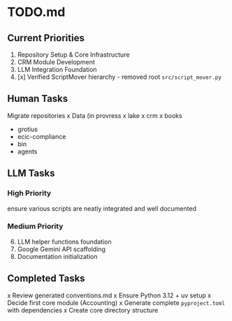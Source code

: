 # TODO.md

## Current Priorities
1. Repository Setup & Core Infrastructure
2. CRM Module Development
3. LLM Integration Foundation
4. [x] Verified ScriptMover hierarchy - removed root `src/script_mover.py`

## Human Tasks

Migrate repositories 
x Data (in provress
x lake 
x crm 
x books
- grotius
- ecic-compliance
- bin
- agents

## LLM Tasks

### High Priority
ensure various scripts are neatly integrated and well documented

### Medium Priority
6. LLM helper functions foundation
7. Google Gemini API scaffolding
8. Documentation initialization

## Completed Tasks
x Review generated conventions.md
x Ensure Python 3.12 + uv setup
x Decide first core module (Accounting)
x Generate complete `pyproject.toml` with dependencies
x Create core directory structure
